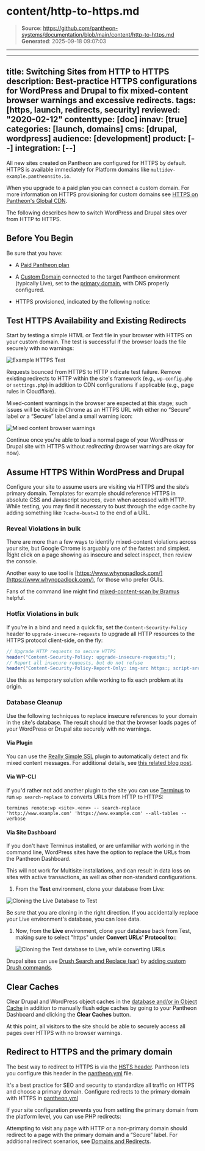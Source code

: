 # content/http-to-https.md

> **Source**: https://github.com/pantheon-systems/documentation/blob/main/content/http-to-https.md
> **Generated**: 2025-09-18 09:07:03

---

---
title: Switching Sites from HTTP to HTTPS
description: Best-practice HTTPS configurations for WordPress and Drupal to fix mixed-content browser warnings and excessive redirects.
tags: [https, launch, redirects, security]
reviewed: "2020-02-12"
contenttype: [doc]
innav: [true]
categories: [launch, domains]
cms: [drupal, wordpress]
audience: [development]
product: [--]
integration: [--]
---

All new sites created on Pantheon are configured for HTTPS by default. HTTPS is available immediately for Platform domains like `multidev-example.pantheonsite.io`.

When you upgrade to a paid plan you can connect a custom domain. For more information on HTTPS provisioning for custom domains see [HTTPS on Pantheon's Global CDN](/guides/global-cdn/https).

The following describes how to switch WordPress and Drupal sites over from HTTP to HTTPS.

## Before You Begin

Be sure that you have:

- A [Paid Pantheon plan](/guides/launch/plans)
- A [Custom Domain](/guides/domains) connected to the target Pantheon environment (typically Live), set to the [primary domain](/guides/domains), with DNS properly configured.
- HTTPS provisioned, indicated by the following notice:

  <Partial file="notes/https-success.md" />

## Test HTTPS Availability and Existing Redirects

Start by testing a simple HTML or Text file in your browser with HTTPS on your custom domain. The test is successful if the browser loads the file securely with no warnings:

![Example HTTPS Test](../images/dummy-html-https-test.png)

Requests bounced from HTTPS to HTTP indicate test failure. Remove existing redirects to HTTP within the site's framework (e.g., `wp-config.php` or `settings.php`) in addition to CDN configurations if applicable (e.g., page rules in Cloudflare).

Mixed-content warnings in the browser are expected at this stage; such issues will be visible in Chrome as an HTTPS URL with either no “Secure” label *or* a “Secure” label and a small warning icon:

![Mixed content browser warnings](../images/mixed-content-console-error.png)

Continue once you're able to load a normal page of your WordPress or Drupal site with HTTPS without _redirecting_ (browser warnings are okay for now).

## Assume HTTPS Within WordPress and Drupal

Configure your site to assume users are visiting via HTTPS and the site’s primary domain. Templates for example should reference HTTPS in absolute CSS and Javascript sources, even when accessed with HTTP. While testing, you may find it necessary to bust through the edge cache by adding something like `?cache-bust=1` to the end of a URL.

### Reveal Violations in bulk

There are more than a few ways to identify mixed-content violations across your site, but Google Chrome is arguably one of the fastest and simplest. Right click on a page showing as insecure and select inspect, then review the console.

Another easy to use tool is [https://www.whynopadlock.com/](https://www.whynopadlock.com/), for those who prefer GUIs.

Fans of the command line might find [mixed-content-scan by Bramus](https://github.com/bramus/mixed-content-scan) helpful.

### Hotfix Violations in bulk

If you're in a bind and need a quick fix, set the `Content-Security-Policy` header to `upgrade-insecure-requests` to upgrade all HTTP resources to the HTTPS protocol client-side, on the fly:

```php
// Upgrade HTTP requests to secure HTTPS
header("Content-Security-Policy: upgrade-insecure-requests;");
// Report all insecure requests, but do not refuse
header("Content-Security-Policy-Report-Only: img-src https:; script-src https: 'unsafe-inline'; style-src https: 'unsafe-inline';");
```

Use this as temporary solution while working to fix each problem at its origin.

### Database Cleanup

Use the following techniques to replace insecure references to your domain in the site's database. The result should be that the browser loads pages of your WordPress or Drupal site securely with no warnings.

<TabList>

<Tab title="WordPress" id="tab-1-id" active={true}>

#### Via Plugin

You can use the [Really Simple SSL](https://wordpress.org/plugins/really-simple-ssl/) plugin to automatically detect and fix mixed content messages. For additional details, see [this related blog post](https://pantheon.io/blog/how-get-rid-those-pesky-mixed-content-messages-wordpress).

#### Via WP-CLI

If you'd rather not add another plugin to the site you can use [Terminus](/terminus) to run `wp search-replace` to converts URLs from HTTP to HTTPS:

```bash{promptUser: user}
terminus remote:wp <site>.<env> -- search-replace 'http://www.example.com' 'https://www.example.com' --all-tables --verbose
```

#### Via Site Dashboard

If you don't have Terminus installed, or are unfamiliar with working in the command line, WordPress sites have the option to replace the URLs from the Pantheon Dashboard.

<Alert title="Warning" type="danger">

This will not work for Multisite installations, and can result in data loss on sites with active transactions, as well as other non-standard configurations.

</Alert>

1. From the **Test** environment, clone your database from Live:

  ![Cloning the Live Database to Test](../images/dashboard/clone-live-to-test.png)

  <Alert title="Warning" type="danger">

  Be *sure* that you are cloning in the right direction. If you accidentally replace your Live environment's database, you can lose data.

  </Alert>

1. Now, from the **Live** environment, clone your database back from Test, making sure to select "https" under **Convert URLs' Protocol to:**:

    ![Cloning the Test database to Live, while converting URLs](../images/dashboard/clone-test-to-live.png)

</Tab>

<Tab title="Drupal" id="tab-2-id">

  Drupal sites can use [Drush Search and Replace (sar)](https://www.drupal.org/project/sar) by [adding custom Drush commands](/guides/drush/drush-commands#add-custom-drush-commands).

</Tab>

</TabList>

## Clear Caches

Clear Drupal and WordPress object caches in the [database and/or in Object Cache](/object-cache/cli#clear-cache) in addition to manually flush edge caches by going to your Pantheon Dashboard and clicking the **Clear Caches** button.

At this point, all visitors to the site should be able to securely access all pages over HTTPS with no browser warnings.

## Redirect to HTTPS and the primary domain

The best way to redirect to HTTPS is via the [HSTS header](https://developer.mozilla.org/en-US/docs/Web/HTTP/Headers/Strict-Transport-Security). Pantheon lets you configure this header in the [pantheon.yml](/pantheon-yml) file.

<Partial file="hsts.md" />

<Partial file="primary-domain.md" />

<Partial file="remove-primary-domain.md" />

It's a best practice for SEO and security to standardize all traffic on HTTPS and choose a primary domain. Configure redirects to the primary domain with HTTPS in [pantheon.yml](/pantheon-yml#enforce-https--hsts)

If your site configuration prevents you from setting the primary domain from the platform level, you can use PHP redirects:

<Accordion title="PHP Redirection" >

<Partial file="_redirects.md" />

</Accordion>

Attempting to visit any page with HTTP or a non-primary domain should redirect to a page with the primary domain and a “Secure” label. For additional redirect scenarios, see [Domains and Redirects](/guides/domains).
